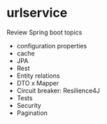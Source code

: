 # urlservice
Review Spring boot topics 
- configuration properties
- cache
- JPA
- Rest
- Entity relations
- DTO x Mapper
- Circuit breaker: Resilience4J
- Tests
- Security
- Pagination
